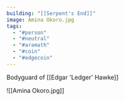 ```yaml
---
building: "[[Serpent's End]]"
image: Amina Okoro.jpg
tags:
  - "#person"
  - "#neutral"
  - "#aramath"
  - "#coin"
  - "#edgecoin"
---
```

Bodyguard of [[Edgar 'Ledger' Hawke]]

![[Amina Okoro.jpg]]